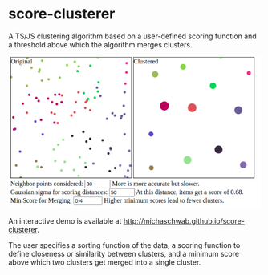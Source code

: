 # score-clusterer
A TS/JS clustering algorithm based on a user-defined scoring function
and a threshold above which the algorithm merges clusters.

![Screenshot of the score-clusterer demo](screenshot.png)

An interactive demo is available at
http://michaschwab.github.io/score-clusterer.

The user specifies a sorting function of the data, a scoring function
to define closeness or similarity between clusters, and a minimum score
above which two clusters get merged into a single cluster. 
